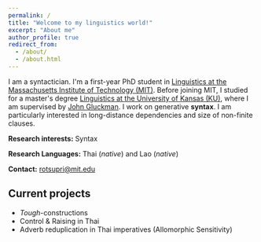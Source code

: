 ```yaml
---
permalink: /
title: "Welcome to my linguistics world!"
excerpt: "About me"
author_profile: true
redirect_from: 
  - /about/
  - /about.html
---
```



I am a syntactician. I'm a first-year PhD student in [Linguistics at the Massachusetts Institute of Technology (MIT)](https://linguistics.mit.edu). Before joining MIT, I studied for a master's degree [Linguistics at the University of Kansas (KU)](https://linguistics.ku.edu), where I am supervised by [John Gluckman](https://www.jgluckman.com/index.html). I work on generative **syntax**. I am particularly interested in long-distance dependencies and size of non-finite clauses. 



**Research interests:** Syntax

**Research Languages:** Thai (_native_) and Lao (_native_)

**Contact:**  [rotsupri@mit.edu]() 


    
## Current projects
  - _Tough_-constructions
  - Control & Raising in Thai
  - Adverb reduplication in Thai imperatives (Allomorphic Sensitivity)
